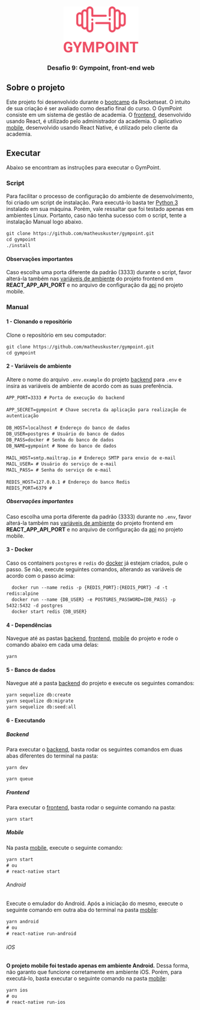 <h1 align="center">
  <img alt="Gympoint" title="Gympoint" src=".github/logo.png" width="200px" />
</h1>

<h3 align="center">
  Desafio 9: Gympoint, front-end web
</h3>

## Sobre o projeto

Este projeto foi desenvolvido durante o <a href="https://rocketseat.com.br/bootcamp">bootcamp</a> da Rocketseat. O intuito de sua criação é ser avaliado como desafio final do curso. O GymPoint consiste em um sistema de gestão de academia. O <a href="https://github.com/matheuskuster/gympoint/tree/master/frontend">frontend</a>, desenvolvido usando React, é utilizado pelo administrador da academia. O aplicativo <a href="https://github.com/matheuskuster/gympoint/tree/master/mobile">mobile</a>, desenvolvido usando React Native, é utilizado pelo cliente da academia.

## Executar

Abaixo se encontram as instruções para executar o GymPoint.

### Script

Para facilitar o processo de configuração do ambiente de desenvolvimento, foi criado um script de instalação. Para executá-lo basta ter <a href="https://www.python.org/downloads/">Python 3</a> instalado em sua máquina. Porém, vale ressaltar que foi testado apenas em ambientes Linux. Portanto, caso não tenha sucesso com o script, tente a instalação Manual logo abaixo.

```
git clone https://github.com/matheuskuster/gympoint.git
cd gympoint
./install
```

#### Observações importantes

Caso escolha uma porta diferente da padrão (3333) durante o script, favor alterá-la também nas <a href="https://github.com/matheuskuster/gympoint/blob/master/frontend/.env">variáveis de ambiente</a> do projeto frontend em <b>REACT_APP_API_PORT</b> e no arquivo de configuração da <a href="https://github.com/matheuskuster/gympoint/blob/master/mobile/src/services/api.js">api</a> no projeto mobile.

### Manual

#### 1 - Clonando o repositório

Clone o repositório em seu computador:

```
git clone https://github.com/matheuskuster/gympoint.git
cd gympoint
```

#### 2 - Variáveis de ambiente

Altere o nome do arquivo `.env.example` do projeto <a href="https://github.com/matheuskuster/gympoint/blob/master/backend/.env.example">backend</a> para `.env` e insira as variáveis de ambiente de acordo com as suas preferência.

```
APP_PORT=3333 # Porta de execução do backend

APP_SECRET=gympoint # Chave secreta da aplicação para realização de autenticação

DB_HOST=localhost # Endereço do banco de dados
DB_USER=postgres # Usuário do banco de dados
DB_PASS=docker # Senha do banco de dados
DB_NAME=gympoint # Nome do banco de dados

MAIL_HOST=smtp.mailtrap.io # Endereço SMTP para envio de e-mail
MAIL_USER= # Usuário do serviço de e-mail
MAIL_PASS= # Senha do serviço de e-mail

REDIS_HOST=127.0.0.1 # Endereço do banco Redis
REDIS_PORT=6379 #
```

##### Observações importantes

Caso escolha uma porta diferente da padrão (3333) durante no `.env`, favor alterá-la também nas <a href="https://github.com/matheuskuster/gympoint/blob/master/frontend/.env">variáveis de ambiente</a> do projeto frontend em <b>REACT_APP_API_PORT</b> e no arquivo de configuração da <a href="https://github.com/matheuskuster/gympoint/blob/master/mobile/src/services/api.js">api</a> no projeto mobile.

#### 3 - Docker

Caso os containers `postgres` e `redis` do <a href="https://www.docker.com/">docker</a> já estejam criados, pule o passo. Se não, execute seguintes comandos, alterando as variáveis de acordo com o passo acima:

```
  docker run --name redis -p {REDIS_PORT}:{REDIS_PORT} -d -t redis:alpine
  docker run --name {DB_USER} -e POSTGRES_PASSWORD={DB_PASS} -p 5432:5432 -d postgres
  docker start redis {DB_USER}
```

#### 4 - Dependências

Navegue até as pastas <a href="https://github.com/matheuskuster/gympoint/tree/master/backend">backend</a>, <a href="https://github.com/matheuskuster/gympoint/tree/master/frontend">frontend</a>, <a href="https://github.com/matheuskuster/gympoint/tree/master/mobile">mobile</a> do projeto e rode o comando abaixo em cada uma delas:

```
yarn
```

#### 5 - Banco de dados

Navegue até a pasta <a href="https://github.com/matheuskuster/gympoint/tree/master/backend">backend</a> do projeto e execute os seguintes comandos:

```
yarn sequelize db:create
yarn sequelize db:migrate
yarn sequelize db:seed:all
```

#### 6 - Executando

##### Backend

Para executar o <a href="https://github.com/matheuskuster/gympoint/tree/master/backend">backend</a>, basta rodar os seguintes comandos em duas abas diferentes do terminal na pasta:

```
yarn dev
```

```
yarn queue
```

##### Frontend

Para executar o <a href="https://github.com/matheuskuster/gympoint/tree/master/frontend">frontend</a>, basta rodar o seguinte comando na pasta:

```
yarn start
```

##### Mobile

Na pasta <a href="https://github.com/matheuskuster/gympoint/tree/master/mobile">mobile</a>, execute o seguinte comando:

```
yarn start
# ou
# react-native start
```

###### Android

Execute o emulador do Android. Após a iniciação do mesmo, execute o seguinte comando em outra aba do terminal na pasta <a href="https://github.com/matheuskuster/gympoint/tree/master/mobile">mobile</a>:

```
yarn android
# ou
# react-native run-android
```

###### iOS

<b>O projeto mobile foi testado apenas em ambiente Android.</b> Dessa forma, não garanto que funcione corretamente em ambiente iOS. Porém, para executá-lo, basta executar o seguinte comando na pasta <a href="https://github.com/matheuskuster/gympoint/tree/master/mobile">mobile</a>:

```
yarn ios
# ou
# react-native run-ios
```
